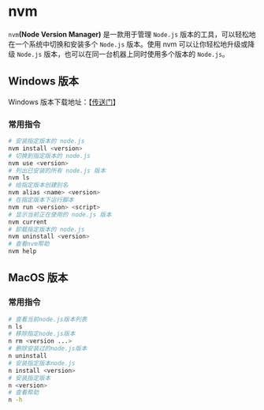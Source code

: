 # nvm

`nvm`**(Node Version Manager)** 是一款用于管理 `Node.js` 版本的工具，可以轻松地在一个系统中切换和安装多个 `Node.js` 版本。使用 nvm 可以让你轻松地升级或降级 `Node.js` 版本，也可以在同一台机器上同时使用多个版本的 `Node.js`。

## Windows 版本

Windows 版本下载地址：【[传送门](https://github.com/coreybutler/nvm-windows/releases)】

### 常用指令

```sh
# 安装指定版本的 node.js
nvm install <version>
# 切换到指定版本的 node.js
nvm use <version>
# 列出已安装的所有 node.js 版本
nvm ls
# 给指定版本创建别名
nvm alias <name> <version>
# 在指定版本下运行脚本
nvm run <version> <script>
# 显示当前正在使用的 node.js 版本
nvm current
# 卸载指定版本的 node.js
nvm uninstall <version>
# 查看nvm帮助
nvm help
```

## MacOS 版本

### 常用指令

```sh
# 查看当前node.js版本列表
n ls
# 移除指定node.js版本
n rm <version ...>
# 删除安装过的node.js版本
n uninstall
# 安装指定版本node.js
n install <version>
# 安装指定版本
n <version>
# 查看帮助
n -h
```
